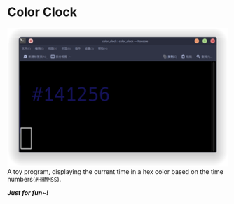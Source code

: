 # Color Clock
![](./img/screenshot,png)
A toy program, displaying the current time in a hex color based on the time numbers(`#HHMMSS`).

***Just for fun~!***